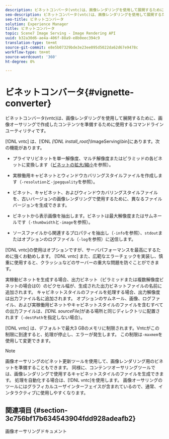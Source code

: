```yaml
---
description: ビネットコンバータ(vntc)は、画像レンダリングを使用して展開するために、画像オーサリングで作成したコンテンツを準備するために使用するコマンドラインユーティリティです。
seo-description: ビネットコンバータ(vntc)は、画像レンダリングを使用して展開するために、画像オーサリングで作成したコンテンツを準備するために使用するコマンドラインユーティリティです。
seo-title: ビネットコンバータ
solution: Experience Manager
title: ビネットコンバータ
topic: Scene7 Image Serving - Image Rendering API
uuid: b32a30d6-ae4a-406f-88a9-e8b0eec394c9
translation-type: tm+mt
source-git-commit: e8e5b07329bde3e23ee095d5022da62d67e9478c
workflow-type: tm+mt
source-wordcount: '360'
ht-degree: 0%

---
```



# ビネットコンバータ{#vignette-converter}

ビネットコンバータ(vntc)は、画像レンダリングを使用して展開するために、画像オーサリングで作成したコンテンツを準備するために使用するコマンドラインユーティリティです。

[!DNL vntc] は、[!DNL  *[!DNL install_root]*\ImageServing\bin]にあります。次の機能があります。

* プライマリビネットを単一解像度、マルチ解像度またはピラミッドの各ビネットに変換します（[ビネットの拡大/縮小](../../../../ir-api/vntc/utilities/c-ir-vignette-converter-vntc/c-ir-vignette-scaling.md#concept-e373a29c2f954df98d704c7723804585)を参照）。
* 実稼働用キャビネットとウィンドウカバリングスタイルファイルを作成します（`-resolution`と`-jpegquality`を参照）。

* ビネット、キャビネット、およびウィンドウカバリングスタイルファイルを、古いバージョンの画像レンダリングで使用するために、異なるファイルバージョンを生成できます。
* ビネットから表示画像を抽出します。ビネットは最大解像度またはサムネールです（`-thumbwidth`と`-image`を参照）。
* ソースファイルから関連するプロパティを抽出し（`-info`を参照）、`stdout`またはオプションのログファイル（`-log`を参照）に送信します。

[!DNL vntc]の使用はオプションですが、サーバパフォーマンスを最高にするために強くお勧めします。 [!DNL vntc] また、広範なエラーチェックを実装し、慎重に使用すると、クラッシュなどのサーバーの重大な問題を防ぐことができます。

実稼動ビネットを生成する場合、出力ビネット（ピラミッドまたは複数解像度ビネットの場合は0）のピクセル幅が、生成された出力ビネットファイルの名前に追加されます。 キャビネットスタイルのファイルを処理する場合、出力解像度は出力ファイル名に追加されます。 オプションのサムネール、画像、ログファイル、および実稼働用ビネットやキャビネットスタイルのファイルを含むすべての出力ファイルは、*[!DNL sourceFile]*&#x200B;がある場所と同じディレクトリに配置されます（`-destPath`を指定しない場合）。

[!DNL vntc] は、デフォルトで最大3 GBのメモリに制限されます。Vntcがこの制限に到達すると、処理が停止し、エラーが発生します。 この制限は`-maxmem`を使用して変更できます。

>[!NOTE]
>
>画像オーサリングのビネット更新ツールを使用して、画像レンダリング用のビネットを準備することもできます。 同様に、コンテンツオーサリングツールでは、画像レンダリングで使用するキャビネットスタイルのファイルを生成できます。 処理を自動化する場合は、[!DNL vntc]を使用します。 画像オーサリングのツールにはグラフィカルユーザインターフェイスが含まれているので、通常、インタラクティブに使用しやすくなります。

## 関連項目 {#section-3c756bf17b634543904fdd928adeafb2}

画像オーサリングドキュメント
